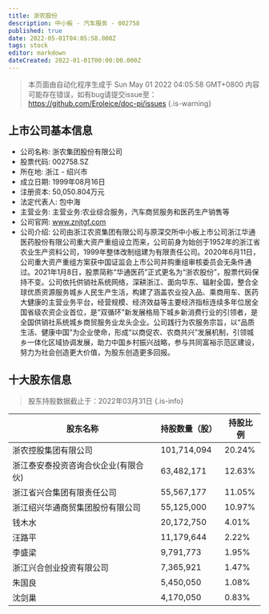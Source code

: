 ```yaml
---
title: 浙农股份
description: 中小板 - 汽车服务 - 002758
published: true
date: 2022-05-01T04:05:58.000Z
tags: stock
editor: markdown
dateCreated: 2022-01-01T00:00:00.000Z
---
```


> 本页面由自动化程序生成于 Sun May 01 2022 04:05:58 GMT+0800
> 内容可能存在错误，如有bug请提交issue至：https://github.com/Eroleice/doc-pi/issues
{.is-warning}

## 上市公司基本信息
- 公司名称: 浙农集团股份有限公司
- 股票代码: 002758.SZ
- 所在地: 浙江 - 绍兴市
- 成立日期: 1999年08月16日
- 注册资本: 50,050.804万元
- 法定代表人: 包中海
- 主营业务: 主营业务:农业综合服务，汽车商贸服务和医药生产销售等
- 公司官网: www.znjtgf.com
- 公司介绍: 公司由浙江农资集团有限公司与原深交所中小板上市公司浙江华通医药股份有限公司重大资产重组设立而来，公司前身为始创于1952年的浙江省农业生产资料公司，1999年整体改制组建为有限责任公司。2020年6月11日，公司重大资产重组方案获中国证监会上市公司并购重组审核委员会无条件通过。2021年1月8日，股票简称“华通医药”正式更名为“浙农股份”，股票代码保持不变。公司依托供销社系统网络，深耕浙江、面向华东、辐射全国，整合全球优质资源服务城乡人民生产生活，构建了涵盖农业投入品、乘商用车、医药大健康的主营业务平台，经营规模、经济效益等主要经济指标连续多年位居全国省级农资企业首位，是“双循环”新发展格局下城乡新消费行业的引领者，是全国供销社系统城乡商贸服务业龙头企业。公司践行为农服务宗旨，以“品质生活、健康中国”为企业使命，形成“以商促农、农商共兴”发展机制，引领城乡一体化区域协调发展，助力中国乡村振兴战略，参与共同富裕示范区建设，努力为社会创造更大价值，为股东创造更多回报。


## 十大股东信息
> 股东持股数据截止于：2022年03月31日
{.is-info}

| 股东名称 | 持股数量（股） | 持股比例 |
| --- | --- | --- |
| 浙农控股集团有限公司 | 101,714,094 | 20.24% |
| 浙江泰安泰投资咨询合伙企业(有限合伙) | 63,482,171 | 12.63% |
| 浙江省兴合集团有限责任公司 | 55,567,177 | 11.05% |
| 浙江绍兴华通商贸集团股份有限公司 | 55,125,000 | 10.97% |
| 钱木水 | 20,172,750 | 4.01% |
| 汪路平 | 11,179,644 | 2.22% |
| 李盛梁 | 9,791,773 | 1.95% |
| 浙江兴合创业投资有限公司 | 7,365,921 | 1.47% |
| 朱国良 | 5,450,050 | 1.08% |
| 沈剑巢 | 4,170,050 | 0.83% |




